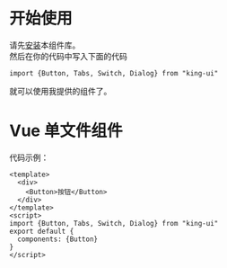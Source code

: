 # 开始使用

请先[安装](#/doc/install)本组件库。  
然后在你的代码中写入下面的代码
```
import {Button, Tabs, Switch, Dialog} from "king-ui"
```

就可以使用我提供的组件了。

# Vue 单文件组件
代码示例：
```
<template>
  <div>
    <Button>按钮</Button>
  </div>
</template>
<script>
import {Button, Tabs, Switch, Dialog} from "king-ui"
export default {
  components: {Button}
}
</script>
```
